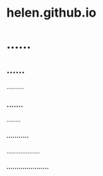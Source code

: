 # helen.github.io
<!DOCTYPE html>
<html>
<head>
<title> My Little Pony  </title>
</head>
<body>
<h1> ...... </h1>
<h2> ...... </h2>
<p> .......... </p>
<h3> ....... </h3>
<p> ........ </p>
<h4> ........... </h4>
<p> ................... </p>
<h5> ..................... </h5>
</body>
</html>
